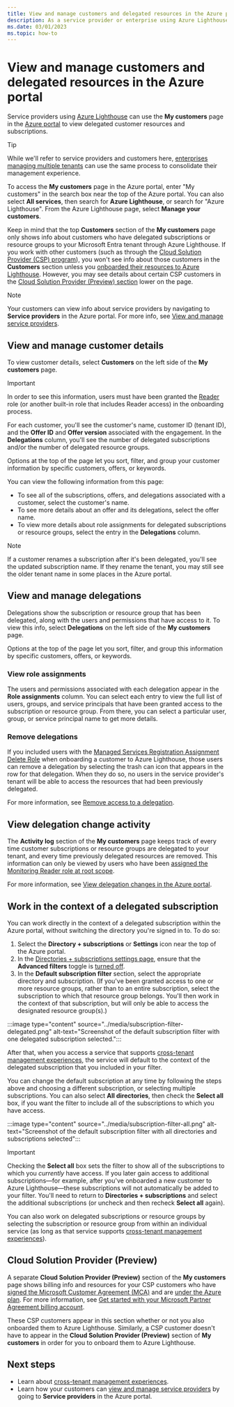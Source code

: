 ```yaml
---
title: View and manage customers and delegated resources in the Azure portal
description: As a service provider or enterprise using Azure Lighthouse, you can view all of your delegated resources and subscriptions by going to My customers in the Azure portal. 
ms.date: 03/01/2023
ms.topic: how-to
---
```


# View and manage customers and delegated resources in the Azure portal

Service providers using [Azure Lighthouse](../overview.md) can use the **My customers** page in the [Azure portal](https://portal.azure.com) to view delegated customer resources and subscriptions.

> [!TIP]
> While we'll refer to service providers and customers here, [enterprises managing multiple tenants](../concepts/enterprise.md) can use the same process to consolidate their management experience.

To access the **My customers** page in the Azure portal, enter "My customers" in the search box near the top of the Azure portal. You can also select **All services**, then search for **Azure Lighthouse**, or search for "Azure Lighthouse". From the Azure Lighthouse page, select **Manage your customers**.

Keep in mind that the top **Customers** section of the **My customers** page only shows info about customers who have delegated subscriptions or resource groups to your Microsoft Entra tenant through Azure Lighthouse. If you work with other customers (such as through the [Cloud Solution Provider (CSP) program](/partner-center/csp-overview)), you won't see info about those customers in the **Customers** section unless you [onboarded their resources to Azure Lighthouse](onboard-customer.md). However, you may see details about certain CSP customers in the [Cloud Solution Provider (Preview) section](#cloud-solution-provider-preview) lower on the page.

> [!NOTE]
> Your customers can view info about service providers by navigating to **Service providers** in the Azure portal. For more info, see [View and manage service providers](view-manage-service-providers.md).

## View and manage customer details

To view customer details, select **Customers** on the left side of the **My customers** page.

> [!IMPORTANT]
> In order to see this information, users must have been granted the [Reader](../../role-based-access-control/built-in-roles.md#reader) role (or another built-in role that includes Reader access) in the onboarding process.

For each customer, you'll see the customer's name, customer ID (tenant ID), and the **Offer ID** and **Offer version** associated with the engagement. In the **Delegations** column, you'll see the number of delegated subscriptions and/or the number of delegated resource groups.

Options at the top of the page let you sort, filter, and group your customer information by specific customers, offers, or keywords.

You can view the following information from this page:

- To see all of the subscriptions, offers, and delegations associated with a customer, select the customer's name.
- To see more details about an offer and its delegations, select the offer name.
- To view more details about role assignments for delegated subscriptions or resource groups, select the entry in the **Delegations** column.

> [!NOTE]
> If a customer renames a subscription after it's been delegated, you'll see the updated subscription name. If they rename the tenant, you may still see the older tenant name in some places in the Azure portal.

## View and manage delegations

Delegations show the subscription or resource group that has been delegated, along with the users and permissions that have access to it. To view this info, select **Delegations** on the left side of the **My customers** page.

Options at the top of the page let you sort, filter, and group this information by specific customers, offers, or keywords.

### View role assignments

The users and permissions associated with each delegation appear in the **Role assignments** column. You can select each entry to view the full list of users, groups, and service principals that have been granted access to the subscription or resource group. From there, you can select a particular user, group, or service principal name to get more details.

### Remove delegations

If you included users with the [Managed Services Registration Assignment Delete Role](../../role-based-access-control/built-in-roles.md#managed-services-registration-assignment-delete-role) when onboarding a customer to Azure Lighthouse, those users can remove a delegation by selecting the trash can icon that appears in the row for that delegation. When they do so, no users in the service provider's tenant will be able to access the resources that had been previously delegated.

For more information, see [Remove access to a delegation](remove-delegation.md).

## View delegation change activity

The **Activity log** section of the **My customers** page keeps track of every time customer subscriptions or resource groups are delegated to your tenant, and every time previously delegated resources are removed. This information can only be viewed by users who have been [assigned the Monitoring Reader role at root scope](monitor-delegation-changes.md).

For more information, see [View delegation changes in the Azure portal](monitor-delegation-changes.md#view-delegation-changes-in-the-azure-portal).

## Work in the context of a delegated subscription

You can work directly in the context of a delegated subscription within the Azure portal, without switching the directory you're signed in to. To do so:

1. Select the **Directory + subscriptions** or **Settings** icon near the top of the Azure portal.
1. In the [Directories + subscriptions settings page](../../azure-portal/set-preferences.md#directories--subscriptions), ensure that the **Advanced filters** toggle is [turned off](../../azure-portal/set-preferences.md#subscription-filters).
1. In the **Default subscription filter** section, select the appropriate directory and subscription. (If you've been granted access to one or more resource groups, rather than to an entire subscription, select the subscription to which that resource group belongs. You'll then work in the context of that subscription, but will only be able to access the designated resource group(s).)

:::image type="content" source="../media/subscription-filter-delegated.png" alt-text="Screenshot of the default subscription filter with one delegated subscription selected.":::

After that, when you access a service that supports [cross-tenant management experiences](../concepts/cross-tenant-management-experience.md), the service will default to the context of the delegated subscription that you included in your filter.

You can change the default subscription at any time by following the steps above and choosing a different subscription, or selecting multiple subscriptions. You can also select **All directories**, then check the **Select all** box, if you want the filter to include all of the subscriptions to which you have access.

:::image type="content" source="../media/subscription-filter-all.png" alt-text="Screenshot of the default subscription filter with all directories and subscriptions selected":::

> [!IMPORTANT]
> Checking the **Select all** box sets the filter to show all of the subscriptions to which you *currently* have access. If you later gain access to additional subscriptions—for example, after you've onboarded a new customer to Azure Lighthouse—these subscriptions will not automatically be added to your filter. You'll need to return to **Directories + subscriptions** and select the additional subscriptions (or uncheck and then recheck **Select all** again).

You can also work on delegated subscriptions or resource groups by selecting the subscription or resource group from within an individual service (as long as that service supports [cross-tenant management experiences](../concepts/cross-tenant-management-experience.md#enhanced-services-and-scenarios)).

## Cloud Solution Provider (Preview)

A separate **Cloud Solution Provider (Preview)** section of the **My customers** page shows billing info and resources for your CSP customers who have [signed the Microsoft Customer Agreement (MCA)](/partner-center/confirm-customer-agreement) and are [under the Azure plan](/partner-center/azure-plan-get-started). For more information, see [Get started with your Microsoft Partner Agreement billing account](../../cost-management-billing/understand/mpa-overview.md).

These CSP customers appear in this section whether or not you also onboarded them to Azure Lighthouse. Similarly, a CSP customer doesn't have to appear in the **Cloud Solution Provider (Preview)** section of **My customers** in order for you to onboard them to Azure Lighthouse.

## Next steps

- Learn about [cross-tenant management experiences](../concepts/cross-tenant-management-experience.md).
- Learn how your customers can [view and manage service providers](view-manage-service-providers.md) by going to **Service providers** in the Azure portal.
